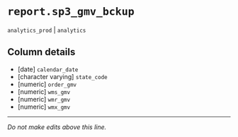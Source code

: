# `report.sp3_gmv_bckup`
`analytics_prod` | `analytics`

## Column details
* [date]      `calendar_date`
* [character varying] `state_code`
* [numeric]   `order_gmv`
* [numeric]   `wms_gmv`
* [numeric]   `wmr_gmv`
* [numeric]   `wmx_gmv`

-------------------------------------------------------------------------------
*Do not make edits above this line.*
